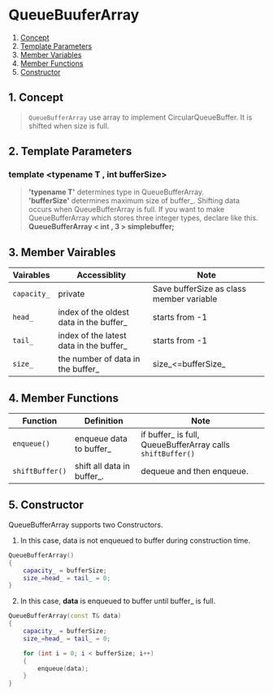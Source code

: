 # QueueBuuferArray


1. [Concept](#1-Concept)
2. [Template Parameters](#2-template-parameters)
3. [Member Variables](#3-Member-Vairables)
4. [Member Functions](#4-MemberFunctions) 
5. [Constructor](#5-Constructor)



## 1. Concept

> ```QueueBufferArray``` use array to implement CircularQueueBuffer. It is shifted when size is full.



## 2. Template Parameters
### template <typename T , int bufferSize>

> **'typename T'** determines type in QueueBufferArray.<br>
> **'bufferSize'** determines maximum size of buffer_. Shifting data occurs when QueueBufferArray is full.
> If you want to make QueueBufferArray which stores three integer types, declare like this.<br>
> **QueueBufferArray < int , 3 > simplebuffer;**



## 3. Member Vairables

|Vairables|Accessiblity|Note|
|---|---|---|
|```capacity_```|private|Save bufferSize as class member variable|
|```head_```|index of the oldest data in the buffer_|starts from -1|
|```tail_```|index of the latest data in the buffer_|starts from -1|
|```size_```|the number of data in the buffer_|size_<=bufferSize_|

## 4. Member Functions

|Function|Definition|Note|
|------|---|---|
|```enqueue()```|enqueue data to buffer_|if buffer_ is full, QueueBufferArray calls ```shiftBuffer()```|
|```shiftBuffer()```|shift all data in buffer_.|dequeue and then enqueue.|

## 5. Constructor

QueueBufferArray supports two Constructors.


1. In this case, data is not enqueued to buffer during construction time.
```cpp
QueueBufferArray()
{
	capacity_ = bufferSize;
	size_=head_ = tail_ = 0;
}
```


2. In this case, **data** is enqueued to buffer until buffer_ is full.
```cpp
QueueBufferArray(const T& data)
{
	capacity_ = bufferSize;
	size_=head_ = tail_ = 0;

	for (int i = 0; i < bufferSize; i++)
	{
		enqueue(data);
	}
}
```

